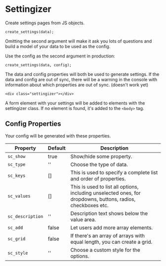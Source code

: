 # Settingizer
Create settings pages from JS objects.

`create_settings(data);`

Omitting the second argument will make it ask you lots of questions and build a model of your data to be used as the config.

Use the config as the second argument in production:

`create_settings(data, config);`

The data and config properties will both be used to generate settings. If the data and config are out of sync, there will be a warning in the console with information about which properties are out of sync. (doesn't work yet)

`<div class="settingizer"></div>`

A form element with your settings will be added to elements with the settingizer class. If no element is found, it's added to the `<body>` tag.

## Config Properties

Your config will be generated with these properties.

| Property | Default | Description |
| --- | --- | --- |
| `sc_show` | true | Show/hide some property. |
| `sc_type` | '' | Choose the type of data. |
| `sc_keys` | [] | This is used to specify a complete list and order of properties. |
| `sc_values` | [] | This is used to list all options, including unselected ones, for dropdowns, buttons, radios, checkboxes etc. |
| `sc_description` | '' | Description text shows below the value area. |
| `sc_add` | false | Let users add more array elements. |
| `sc_grid` | false | If there's an array of arrays with equal length, you can create a grid. |
| `sc_style` | '' | Choose a custom style for the options. |
